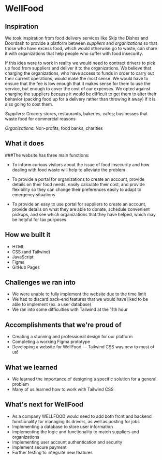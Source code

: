 # WellFood

## Inspiration


We took inspiration from food delivery services like Skip the Dishes and Doordash to provide a platform between *suppliers* and *organizations* so that those who have excess food, which would otherwise go to waste, can share it with organizations that help people who suffer with food insecurity. 

If this idea were to work in reality we would need to contract drivers to pick up food from suppliers and deliver it to the organizations. We believe that charging the organizations, who have access to funds in order to carry out their current operations, would make the most sense. We would have to ensure that the fee is low enough that it makes sense for them to use the service, but enough to cover the cost of our expenses. We opted against charging the suppliers because it would be difficult to get them to alter their behavior (packing food up for a delivery rather than throwing it away) if it is also going to cost them. 

*Suppliers*: Grocery stores, restaurants, bakeries, cafes; businesses that waste food for commercial reasons

*Organizations*: Non-profits, food banks, charities 


## What it does

###The website has three main functions:

- To inform curious visitors about the issue of food insecurity and how dealing with food waste will help to alleviate the problem


- To provide a portal for organizations to create an account, provide details on their food needs, easily calculate their cost, and provide flexibility so they can change their preferences easily to adapt to emergency situations

- To provide an easy to use portal for suppliers to create an account, provide details on what they are able to donate, schedule convenient pickups, and see which organizations that they have helped, which may be helpful for tax purposes


## How we built it

- HTML
- CSS (and Tailwind)
- JavaScript
- Figma
- GitHub Pages


## Challenges we ran into


- We were unable to fully implement the website due to the time limit
- We had to discard back-end features that we would have liked to be able to implement (ex. a user database)
- We ran into some difficulties with Tailwind at the 11th hour 


## Accomplishments that we're proud of


- Creating a stunning and professional design for our platform
- Completing a working Figma prototype
- Developing a website for WellFood — Tailwind CSS was new to most of us!


## What we learned

- We learned the importance of designing a specific solution for a general problem
- Many of us learned how to work with Tailwind CSS


## What's next for WellFood

- As a company WELLFOOD would need to add both front and backend functionality for managing its drivers, as well as posting for jobs
- Implementing a database to store user information
- Implementing the logic and functionality to match suppliers and organizations
- Implementing user account authentication and security
- Implement secure payment
- Further testing to integrate new features

